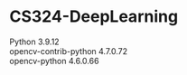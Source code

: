 # CS324-DeepLearning
Python 3.9.12<br>
opencv-contrib-python         4.7.0.72<br>
opencv-python                 4.6.0.66<br>
